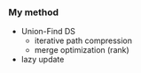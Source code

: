 ### My method
- Union-Find DS
  - iterative path compression
  - merge optimization (rank)
- lazy update
